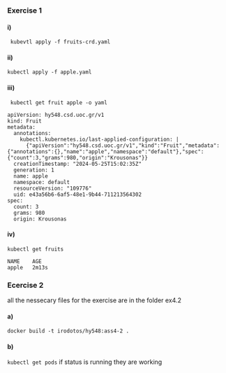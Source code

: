 ### Exercise 1

#### i) 
``` kubevtl apply -f fruits-crd.yaml```

#### ii)
```kubectl apply -f apple.yaml```

#### iii)
``` kubectl get fruit apple -o yaml```

```
apiVersion: hy548.csd.uoc.gr/v1
kind: Fruit
metadata:
  annotations:
    kubectl.kubernetes.io/last-applied-configuration: |
      {"apiVersion":"hy548.csd.uoc.gr/v1","kind":"Fruit","metadata":{"annotations":{},"name":"apple","namespace":"default"},"spec":{"count":3,"grams":980,"origin":"Krousonas"}}
  creationTimestamp: "2024-05-25T15:02:35Z"
  generation: 1
  name: apple
  namespace: default
  resourceVersion: "109776"
  uid: e43a56b6-6af5-48e1-9b44-711213564302
spec:
  count: 3
  grams: 980
  origin: Krousonas
```

#### iv)
```kubectl get fruits```

```
NAME    AGE
apple   2m13s
```

### Ecercise 2

all the nessecary files for the exercise are in the folder ex4.2

#### a)
```docker build -t irodotos/hy548:ass4-2 .```

#### b)
```kubectl get pods```
if status is running they are working